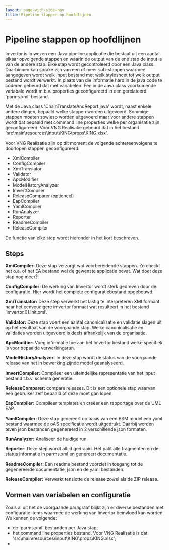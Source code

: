 ```yaml
---
layout: page-with-side-nav
title: Pipeline stappen op hoofdlijnen
---
```

#  Pipeline stappen op hoofdlijnen
Imvertor is in wezen een Java pipeline applicatie die bestaat uit een aantal elkaar opvolgende stappen en waarin de output 
van de ene stap de input is van de andere stap. Elke stap wordt gecontroleerd door een Java class. Daarbinnen kan sprake 
zijn van een of meer sub-stappen waarmee aangegeven wordt welk input bestand met welk stylesheet tot welk output bestand 
wordt verwerkt. In plaats van die informatie hard in de java code te coderen gebeurd dat met variabelen. Een in de Java 
class voorkomende variabale wordt m.b.v. properties geconfigureerd in een gerelateerd 'parms.xml' bestand.

Met de Java class 'ChainTranslateAndReport.java' wordt, naast enkele andere dingen, bepaald welke stappen worden uitgevoerd. 
Sommige stappen moeten sowieso worden uitgevoerd maar voor andere stappen wordt dat bepaald met command line properties 
welke per organisatie zijn geconfigureerd. Voor VNG Realisatie gebeurd dat in het bestand 'src\main\resources\input\KING\props\KING.xlsx'.

Voor VNG Realisatie zijn op dit moment de volgende achtereenvolgens te doorlopen stappen geconfigureerd:
*	XmiCompiler
*	ConfigCompiler
*	XmiTranslator
*	Validator
*	ApcModifier
*	ModelHistoryAnalyzer
*	ImvertCompiler
*	ReleaseComparer (optioneel)
*	EapCompiler
*	YamlCompiler
*	RunAnalyzer
*	Reporter
*	ReadmeCompiler
*	ReleaseCompiler

De functie van elke step wordt hieronder in het kort beschreven.

## Steps
**XmiCompiler:**
Deze stap verzorgt wat voorbereidende stappen. Zo checkt het o.a. of het EA bestand wel de gewenste applicatie bevat.
Wat doet deze stap nog meer?

**ConfigCompiler:**
De werking van Imvertor wordt sterk gedreven door de configuratie. Hier wordt het complete configuratiebestand opgebouwd.

**XmiTranslator:**
Deze step verwerkt het lastig te interpreteren XMI formaat naar het eenvoudigere imvertor formaat wat resulteert in het bestand ‘imvertor.01.init.xml’.

**Validator:**
Deze stap voert een aantal canonicalisatie en validatie slagen uit op het resultaat van de voorgaande stap. Welke canonicalisatie en validaties worden uitgevoerd is deels afhankelijk van de organisatie.

**ApcModifier:**
Voeg informatie toe aan het Imvertor bestand welke specifiek is voor bepaalde verwerkingsrun.

**ModelHistoryAnalyzer:**
In deze stap wordt de status van de voorgaande release van het in bewerking zijnde model geanalyseerd.

**ImvertCompiler:**
Compileer een uiteindelijke representatie van het input bestand t.b.v. schema generatie.

**ReleaseComparer:**
compare releases. Dit is een optionele stap waarvan een gebruiker zelf bepaald of deze moet gan lopen.

**EapCompiler:**
Compileer templates en creëer een rapportage over de UML EAP.

**YamlCompiler:**
Deze stap genereert op basis van een BSM model een yaml bestand waarmee de oAS specificatie wordt uitgedrukt. Daarbij worden teven json bestanden gegenereerd in 2 verschillende json formaten.

**RunAnalyzer:**
Analiseer de huidige run.

**Reporter:**
Deze step wordt altijd gedraaid. Het pakt alle fragmenten en de status informatie in parms.xml en genereert documentatie.

**ReadmeCompiler:**
Een readme bestand voorziet in toegang tot de gegenereerde documentatie, json en de yaml bestanden.

**ReleaseCompiler:**
Verwerkt tenslotte de release zowel als de ZIP release.

## Vormen van variabelen en configuratie
Zoals al uit het de voorgaande paragraaf blijkt zijn er diverse bestanden met configuratie items waarmee de werking van Imvertor beïnvloed kan worden.
We kennen de volgende:
* de 'parms.xml' bestanden per Java stap;
* het command line properties bestand. Voor VNG Realisatie is dat 'src\main\resources\input\KING\props\KING.xlsx';
* 
